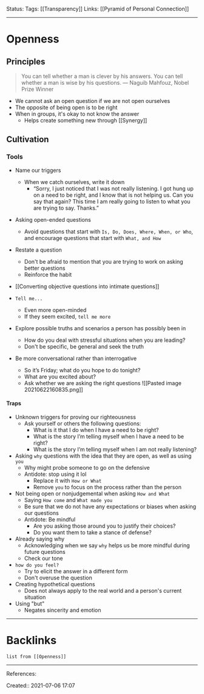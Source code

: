 Status: 
Tags: [[Transparency]]
Links: [[Pyramid of Personal Connection]]
___
# Openness
## Principles
> You can tell whether a man is clever by his answers. You can tell whether a man is wise by his questions.
	— Naguib Mahfouz, Nobel Prize Winner
- We cannot ask an open question if we are not open ourselves
- The opposite of being open is to be right
- When in groups, it's okay to not know the answer
	- Helps create something new through [[Synergy]]
## Cultivation
### Tools
- Name our triggers
	- When we catch ourselves, write it down
		- “Sorry, I just noticed that I was not really listening. I got hung up on a need to be right, and I know that is not helping us. Can you say that again? This time I am really going to listen to what you are trying to say. Thanks.”
- Asking open-ended questions
	- Avoid questions that start with `Is, Do, Does, Where, When, or Who`, and encourage questions that start with `What, and How`
- Restate a question
	- Don't be afraid to mention that you are trying to work on asking better questions
	- Reinforce the habit
- [[Converting objective questions into intimate questions]]

- `Tell me...`
	- Even more open-minded
	- If they seem excited, `tell me more`
- Explore possible truths and scenarios a person has possibly been in
	- How do you deal with stressful situations when you are leading?
	- Don't be specific, be general and seek the truth
- Be more conversational rather than interrogative
	- So it’s Friday; what do you hope to do tonight?
	- What are you excited about?
	- Ask whether we are asking the right questions
![[Pasted image 20210622160835.png]]
#### Traps
- Unknown triggers for proving our righteousness
	- Ask yourself or others the following questions:
		- What is it that I do when I have a need to be right?
		- What is the story I’m telling myself when I have a need to be right?
		- What is the story I’m telling myself when I am not really listening?
- Asking `why` questions with the idea that they are open, as well as using `you`
	- Why might probe someone to go on the defensive
	- Antidote: stop using it lol
		- Replace it with `How or What`
		- Remove `you` to focus on the process rather than the person
- Not being open or nonjudgemental when asking `How and What`
	- Saying `How come` and `What made you`
	- Be sure that we do not have any expectations or biases when asking our questions
	- Antidote: Be mindful
		- Are you asking those around you to justify their choices?
		- Do you want them to take a stance of defense?
- Already saying why
	- Acknowledging when we say `why` helps us be more mindful during future questions
	- Check our tone
- `how do you feel?`
	- Try to elicit the answer in a different form
	- Don't overuse the question
- Creating hypothetical questions
	- Does not always apply to the real world and a person's current situation
- Using "but"
	- Negates sincerity and emotion
___
# Backlinks
```dataview
list from [[Openness]]
```
___
References: 

Created:: 2021-07-06 17:07

